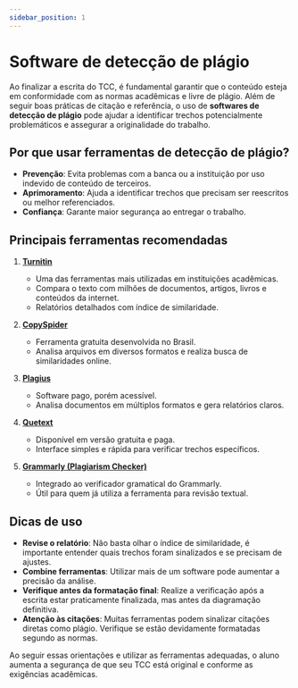 ```yaml
---
sidebar_position: 1
---
```


# Software de detecção de plágio

Ao finalizar a escrita do TCC, é fundamental garantir que o conteúdo esteja em conformidade com as normas acadêmicas e livre de plágio. Além de seguir boas práticas de citação e referência, o uso de **softwares de detecção de plágio** pode ajudar a identificar trechos potencialmente problemáticos e assegurar a originalidade do trabalho.

## Por que usar ferramentas de detecção de plágio?

* **Prevenção**: Evita problemas com a banca ou a instituição por uso indevido de conteúdo de terceiros.
* **Aprimoramento**: Ajuda a identificar trechos que precisam ser reescritos ou melhor referenciados.
* **Confiança**: Garante maior segurança ao entregar o trabalho.

## Principais ferramentas recomendadas

1. [**Turnitin**](https://www.turnitin.com.br/)

   * Uma das ferramentas mais utilizadas em instituições acadêmicas.
   * Compara o texto com milhões de documentos, artigos, livros e conteúdos da internet.
   * Relatórios detalhados com índice de similaridade.

2. [**CopySpider**](https://copyspider.com.br/main/)

   * Ferramenta gratuita desenvolvida no Brasil.
   * Analisa arquivos em diversos formatos e realiza busca de similaridades online.

3. [**Plagius**](https://www.plagius.com/br)

   * Software pago, porém acessível.
   * Analisa documentos em múltiplos formatos e gera relatórios claros.

4. [**Quetext**](https://www.quetext.com/)

   * Disponível em versão gratuita e paga.
   * Interface simples e rápida para verificar trechos específicos.

5. [**Grammarly (Plagiarism Checker)**](https://www.grammarly.com/plagiarism-checker)

   * Integrado ao verificador gramatical do Grammarly.
   * Útil para quem já utiliza a ferramenta para revisão textual.

## Dicas de uso

* **Revise o relatório**: Não basta olhar o índice de similaridade, é importante entender quais trechos foram sinalizados e se precisam de ajustes.
* **Combine ferramentas**: Utilizar mais de um software pode aumentar a precisão da análise.
* **Verifique antes da formatação final**: Realize a verificação após a escrita estar praticamente finalizada, mas antes da diagramação definitiva.
* **Atenção às citações**: Muitas ferramentas podem sinalizar citações diretas como plágio. Verifique se estão devidamente formatadas segundo as normas.

Ao seguir essas orientações e utilizar as ferramentas adequadas, o aluno aumenta a segurança de que seu TCC está original e conforme as exigências acadêmicas.

